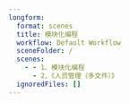 ```yaml
---
longform:
  format: scenes
  title: 模块化编程
  workflow: Default Workflow
  sceneFolder: /
  scenes:
    - - 1、模块化编程
      - 2、《人员管理（多文件）》
  ignoredFiles: []
---
```

